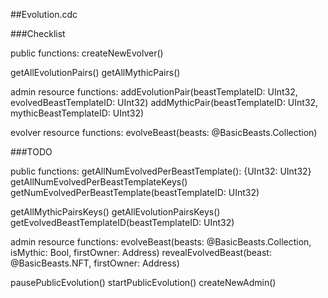 ##Evolution.cdc

###Checklist

public functions:
createNewEvolver()

getAllEvolutionPairs()
getAllMythicPairs()

admin resource functions:
addEvolutionPair(beastTemplateID: UInt32, evolvedBeastTemplateID: UInt32)
addMythicPair(beastTemplateID: UInt32, mythicBeastTemplateID: UInt32)

evolver resource functions:
evolveBeast(beasts: @BasicBeasts.Collection)

###TODO

public functions:
getAllNumEvolvedPerBeastTemplate(): {UInt32: UInt32}
getAllNumEvolvedPerBeastTemplateKeys()
getNumEvolvedPerBeastTemplate(beastTemplateID: UInt32)

getAllMythicPairsKeys()
getAllEvolutionPairsKeys()
getEvolvedBeastTemplateID(beastTemplateID: UInt32)

admin resource functions:
evolveBeast(beasts: @BasicBeasts.Collection, isMythic: Bool, firstOwner: Address)
revealEvolvedBeast(beast: @BasicBeasts.NFT, firstOwner: Address)

pausePublicEvolution()
startPublicEvolution()
createNewAdmin()
